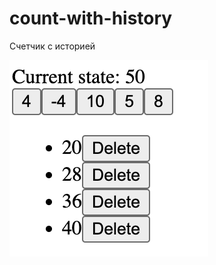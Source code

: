 # count-with-history
Счетчик с историей

 ![Counter](./src/assets/%D0%A1%D0%BD%D0%B8%D0%BC%D0%BE%D0%BA%20%D1%8D%D0%BA%D1%80%D0%B0%D0%BD%D0%B0%202023-02-28%20%D0%B2%2016.14.25.png)
